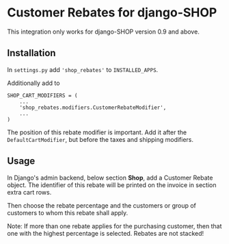 # Customer Rebates for django-SHOP

This integration only works for django-SHOP version 0.9 and above.


## Installation

In ``settings.py`` add ``'shop_rebates'`` to ``INSTALLED_APPS``.

Additionally add to

```
SHOP_CART_MODIFIERS = (
    ...
    'shop_rebates.modifiers.CustomerRebateModifier',
    ...
)
```

The position of this rebate modifier is important. Add it after the ``DefaultCartModifier``, but
before the taxes and shipping modifiers. 


## Usage

In Django's admin backend, below section **Shop**, add a Customer Rebate object. The identifier of
this rebate will be printed on the invoice in section extra cart rows.

Then choose the rebate percentage and the customers or group of customers to whom this rebate shall
apply.

Note: If more than one rebate applies for the purchasing customer, then that one with the highest
percentage is selected. Rebates are not stacked!
